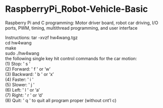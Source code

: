 # RaspberryPi_Robot-Vehicle-Basic
Raspberry Pi and C programming: Motor driver board, robot car driving, I/O ports, PWM, timing, multithread programming, and user interface

Instructions:
tar -xvzf hw4wang.tgz\
cd hw4wang\
make\
sudo ./hw4wang\
the following single key hit control commands for the car motion:\
 (1) Stop: ' s '\
 (2) Forward: ' f ' or ‘w’\
 (3) Backward: ' b ' or ‘x’\
 (4) Faster: ' i '\
 (5) Slower: ' j '\
 (6) Left: ' l ' or ‘a’\
 (7) Right: ' r ' or ‘d’\
 (8) Quit: ' q ' to quit all program proper (without cnt’l c)
